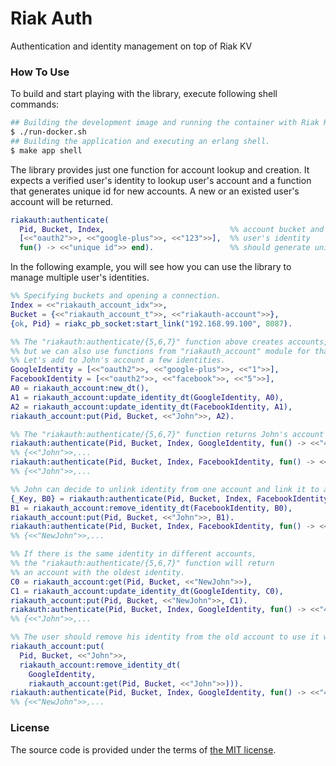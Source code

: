 # Riak Auth

Authentication and identity management on top of Riak KV



### How To Use

To build and start playing with the library, execute following shell commands:

```bash
## Building the development image and running the container with Riak KV within it.
$ ./run-docker.sh
## Building the application and executing an erlang shell.
$ make app shell
```

The library provides just one function for account lookup and creation.
It expects a verified user's identity to lookup user's account and
a function that generates unique id for new accounts.
A new or an existed user's account will be returned.

```erlang
riakauth:authenticate(
  Pid, Bucket, Index,                            %% account bucket and search index
  [<<"oauth2">>, <<"google-plus">>, <<"123">>],  %% user's identity
  fun() -> <<"unique id">> end).                 %% should generate unique id
```

In the following example, you will see how you can use the library
to manage multiple user's identities.

```erlang
%% Specifying buckets and opening a connection.
Index = <<"riakauth_account_idx">>,
Bucket = {<<"riakauth_account_t">>, <<"riakauth-account">>},
{ok, Pid} = riakc_pb_socket:start_link("192.168.99.100", 8087).

%% The "riakauth:authenticate/{5,6,7}" function above creates accounts,
%% but we can also use functions from "riakauth_account" module for that purpose.
%% Let's add to John's account a few identities.
GoogleIdentity = [<<"oauth2">>, <<"google-plus">>, <<"1">>],
FacebookIdentity = [<<"oauth2">>, <<"facebook">>, <<"5">>],
A0 = riakauth_account:new_dt(),
A1 = riakauth_account:update_identity_dt(GoogleIdentity, A0),
A2 = riakauth_account:update_identity_dt(FacebookIdentity, A1),
riakauth_account:put(Pid, Bucket, <<"John">>, A2).

%% The "riakauth:authenticate/{5,6,7}" function returns John's account for both identities for now.
riakauth:authenticate(Pid, Bucket, Index, GoogleIdentity, fun() -> <<"42">> end).
%% {<<"John">>,...
riakauth:authenticate(Pid, Bucket, Index, FacebookIdentity, fun() -> <<"42">> end).
%% {<<"John">>,...

%% John can decide to unlink identity from one account and link it to another.
{_Key, B0} = riakauth:authenticate(Pid, Bucket, Index, FacebookIdentity, fun() -> <<"42">> end),
B1 = riakauth_account:remove_identity_dt(FacebookIdentity, B0),
riakauth_account:put(Pid, Bucket, <<"John">>, B1).
riakauth:authenticate(Pid, Bucket, Index, FacebookIdentity, fun() -> <<"NewJohn">> end).
%% {<<"NewJohn">>,...

%% If there is the same identity in different accounts,
%% the "riakauth:authenticate/{5,6,7}" function will return
%% an account with the oldest identity.
C0 = riakauth_account:get(Pid, Bucket, <<"NewJohn">>),
C1 = riakauth_account:update_identity_dt(GoogleIdentity, C0),
riakauth_account:put(Pid, Bucket, <<"NewJohn">>, C1).
riakauth:authenticate(Pid, Bucket, Index, GoogleIdentity, fun() -> <<"42">> end).
%% {<<"John">>,...

%% The user should remove his identity from the old account to use it with a new one.
riakauth_account:put(
  Pid, Bucket, <<"John">>,
  riakauth_account:remove_identity_dt(
    GoogleIdentity,
    riakauth_account:get(Pid, Bucket, <<"John">>))).
riakauth:authenticate(Pid, Bucket, Index, GoogleIdentity, fun() -> <<"42">> end).
%% {<<"NewJohn">>,...
```

### License

The source code is provided under the terms of [the MIT license][license].

[license]:http://www.opensource.org/licenses/MIT
